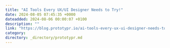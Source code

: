```yaml
---
title: "AI Tools Every UX/UI Designer Needs to Try!"
date: 2024-08-05 07:45:35 +0000
dateadded: 2024-08-06 00:00:07 +0100
description: ""
link: "https://blog.prototypr.io/ai-tools-every-ux-ui-designer-needs-to-try-89dc86f76900?source=rss----eb297ea1161a---4"
category:
directory: _directory/prototypr.md
---
```

